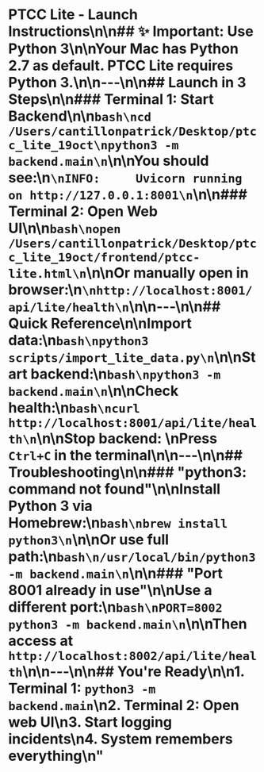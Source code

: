 # PTCC Lite - Launch Instructions\n\n## ✨ Important: Use Python 3\n\nYour Mac has Python 2.7 as default. PTCC Lite requires Python 3.\n\n---\n\n## Launch in 3 Steps\n\n### Terminal 1: Start Backend\n\n```bash\ncd /Users/cantillonpatrick/Desktop/ptcc_lite_19oct\npython3 -m backend.main\n```\n\nYou should see:\n```\nINFO:     Uvicorn running on http://127.0.0.1:8001\n```\n\n### Terminal 2: Open Web UI\n\n```bash\nopen /Users/cantillonpatrick/Desktop/ptcc_lite_19oct/frontend/ptcc-lite.html\n```\n\nOr manually open in browser:\n```\nhttp://localhost:8001/api/lite/health\n```\n\n---\n\n## Quick Reference\n\n**Import data**:\n```bash\npython3 scripts/import_lite_data.py\n```\n\n**Start backend**:\n```bash\npython3 -m backend.main\n```\n\n**Check health**:\n```bash\ncurl http://localhost:8001/api/lite/health\n```\n\n**Stop backend**: \nPress `Ctrl+C` in the terminal\n\n---\n\n## Troubleshooting\n\n### \"python3: command not found\"\n\nInstall Python 3 via Homebrew:\n```bash\nbrew install python3\n```\n\nOr use full path:\n```bash\n/usr/local/bin/python3 -m backend.main\n```\n\n### \"Port 8001 already in use\"\n\nUse a different port:\n```bash\nPORT=8002 python3 -m backend.main\n```\n\nThen access at `http://localhost:8002/api/lite/health`\n\n---\n\n## You're Ready\n\n1. Terminal 1: `python3 -m backend.main`\n2. Terminal 2: Open web UI\n3. Start logging incidents\n4. System remembers everything\n"